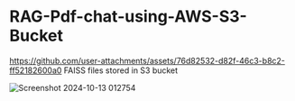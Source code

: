 # RAG-Pdf-chat-using-AWS-S3-Bucket




https://github.com/user-attachments/assets/76d82532-d82f-46c3-b8c2-ff52182600a0
FAISS files stored in S3 bucket

![Screenshot 2024-10-13 012754](https://github.com/user-attachments/assets/30612a64-5c74-4323-b627-d44c67288529)
